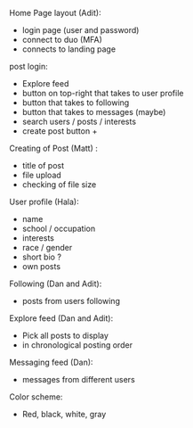 Home Page layout (Adit): 
- login page (user and password)
- connect to duo (MFA)
- connects to landing page

post login: 
- Explore feed
- button on top-right that takes to user profile
- button that takes to following
- button that takes to messages (maybe)
- search users / posts / interests
- create post button + 

Creating of Post (Matt) :
- title of post
- file upload
- checking of file size

User profile (Hala):
- name
- school / occupation 
- interests
- race / gender 
- short bio ? 
- own posts 

Following (Dan and Adit):
- posts from users following 

Explore feed (Dan and Adit): 
- Pick all posts to display 
- in chronological posting order

Messaging feed (Dan): 
- messages from different users 

Color scheme: 
- Red, black, white, gray

